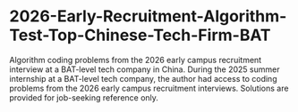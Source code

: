 # 2026-Early-Recruitment-Algorithm-Test-Top-Chinese-Tech-Firm-BAT
Algorithm coding problems from the 2026 early campus recruitment interview at a BAT-level tech company in China.
During the 2025 summer internship at a BAT-level tech company, the author had access to coding problems from the 2026 early campus recruitment interviews. Solutions are provided for job-seeking reference only.
